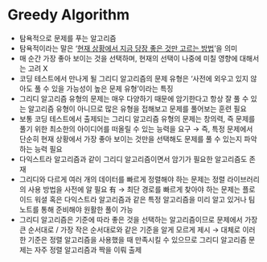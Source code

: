 # Greedy Algorithm
- 탐욕적으로 문제를 푸는 알고리즘
- 탐욕적이라는 말은 ‘<u>현재 상황에서 지금 당장 좋은 것만 고르는 방법</u>’을 의미
- 매 순간 가장 좋아 보이는 것을 선택하며, 현재의 선택이 나중에 미칠 영향에 대해서는 고려 X
- 코딩 테스트에서 만나게 될 그리디 알고리즘의 문제 유형은 ‘사전에 외우고 있지 않아도 풀 수 있을 가능성이 높은 문제 유형’이라는 특징
- 그리디 알고리즘 유형의 문제는 매우 다양하기 때문에 암기한다고 항상 잘 풀 수 있는 알고리즘 유형이 아니므로 많은 유형을 접해보고 문제를 풀어보는 훈련 필요 
- 보통 코딩 테스트에서 출제되는 그리디 알고리즘 유형의 문제는 창의력, 즉 문제를 풀기 위한 최소한의 아이디어를 떠올릴 수 있는 능력을 요구
  → 즉, 특정 문제에서 단순히 현재 상황에서 가장 좋아 보이는 것만을 선택해도 문제를 풀 수 있는지 파악하는 능력 필요
- 다익스트라 알고리즘과 같이 그리디 알고리즘이면서 암기가 필요한 알고리즘도 존재
- 그리디와 다르게 여러 개의 데이터를 빠르게 정렬해야 하는 문제는 정렬 라이브러리의 사용 방법을 사전에 알 필요 有 
  → 최단 경로를 빠르게 찾아야 하는 문제는 플로이드 워셜 혹은 다익스트라 알고리즘과 같은 특정 알고리즘을 미리 알고 있거나 팀 노트를 통해 준비해야 원활한 풀이 가능
- 그리디 알고리즘은 기준에 따라 좋은 것을 선택하는 알고리즘이므로 문제에서 가장 큰 순서대로 / 가장 작은 순서대로와 같은 기준을 알게 모르게 제시
  → 대체로 이러한 기준은 정렬 알고리즘을 사용했을 때 만족시킬 수 있으므로 그리디 알고리즘 문제는 자주 정렬 알고리즘과 짝을 이뤄 출제

